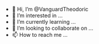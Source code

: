 - 👋 Hi, I’m @VanguardTheodoric
- 👀 I’m interested in ...
- 🌱 I’m currently learning ...
- 💞️ I’m looking to collaborate on ...
- 📫 How to reach me ...

<!---
VanguardTheodoric/VanguardTheodoric is a ✨ special ✨ repository because its `README.md` (this file) appears on your GitHub profile.
You can click the Preview link to take a look at your changes.
--->
